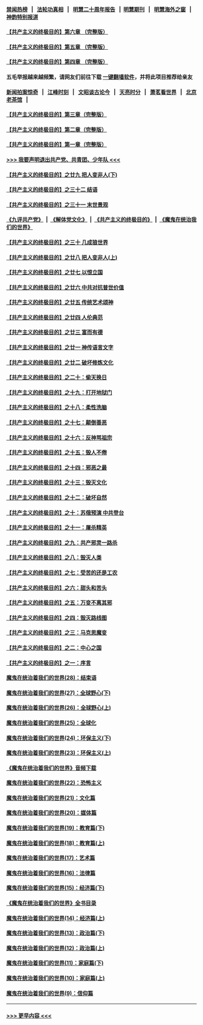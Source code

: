 #### [禁闻热榜](热点新闻.md?=0)  &nbsp;&nbsp;|&nbsp;&nbsp; [法轮功真相](https://github.com/gfw-breaker/truth/blob/master/README.md?=0) &nbsp;&nbsp;|&nbsp;&nbsp; [明慧二十周年报告](https://github.com/gfw-breaker/mh-reports/blob/master/README.md?=0) &nbsp;&nbsp;|&nbsp;&nbsp;[明慧期刊](https://github.com/gfw-breaker/mh-qikan) &nbsp;&nbsp;|&nbsp;&nbsp; [明慧海外之窗](https://github.com/gfw-breaker/mh-news/blob/master/README.md?=0) &nbsp;&nbsp;|&nbsp;&nbsp; [神韵特别报道](https://github.com/gfw-breaker/mh-news/blob/master/shenyun.md?=0)
#### [【共产主义的终极目的】第六章 （完整版）](../pages/nsc422/n11428913.md?t=02260131) 
#### [【共产主义的终极目的】第五章 （完整版）](../pages/nsc422/n11428912.md?t=02260131) 
#### [【共产主义的终极目的】第四章 （完整版）](../pages/nsc422/n11428907.md?t=02260131) 
#### 五毛举报越来越频繁，请网友们前往下载 [一键翻墙软件](https://github.com/gfw-breaker/ssr-accounts)，并将此项目推荐给亲友
#### [新闻拍案惊奇](https://github.com/gfw-breaker/banned-news/blob/master/pages/link4.md) &nbsp;&nbsp;|&nbsp;&nbsp; [江峰时刻](https://github.com/gfw-breaker/banned-news/blob/master/pages/link4.md) &nbsp;&nbsp;|&nbsp;&nbsp; [文昭谈古论今](https://github.com/gfw-breaker/banned-news/blob/master/pages/link4.md) &nbsp;&nbsp;|&nbsp;&nbsp; [天亮时分](https://github.com/gfw-breaker/banned-news/blob/master/pages/link4.md) &nbsp;&nbsp;|&nbsp;&nbsp; [萧茗看世界](https://github.com/gfw-breaker/banned-news/blob/master/pages/link4.md) &nbsp;&nbsp;|&nbsp;&nbsp; [北京老茶馆](https://github.com/gfw-breaker/banned-news/blob/master/pages/link4.md) &nbsp;&nbsp;|&nbsp;&nbsp; 
#### [【共产主义的终极目的】第三章（完整版）](../pages/nsc422/n11428848.md?t=02260131) 
#### [【共产主义的终极目的】第二章（完整版）](../pages/nsc422/n11428831.md?t=02260131) 
#### [【共产主义的终极目的】第一章（完整版）](../pages/nsc422/n11417651.md?t=02260131) 
#### [>>> 我要声明退出共产党、共青团、少年队 <<<](https://github.com/begood0513/goodnews/blob/master/quit/letter.md) 
#### [【共产主义的终极目的】之廿九 把人变非人(下)](../pages/nsc422/n11344140.md?t=02260131) 
#### [【共产主义的终极目的】之三十二 结语](../pages/nsc422/n11360535.md?t=02260131) 
#### [【共产主义的终极目的】之三十一 末世景观](../pages/nsc422/n11351129.md?t=02260131) 
#### [《九评共产党》](https://github.com/begood0513/9ping.md/blob/master/README.md) &nbsp;|&nbsp; [《解体党文化》](../../../../jtdwh.md/blob/master/README.md)  &nbsp;|&nbsp; [《共产主义的终极目的》](../../../../gczydzjmd.md/blob/master/README.md) &nbsp;|&nbsp; [《魔鬼在统治我们的世界》](../../../../mgztzwmdsj.md/blob/master/README.md) 
#### [【共产主义的终极目的】之三十 几成狼世界](../pages/nsc422/n11348280.md?t=02260131) 
#### [【共产主义的终极目的】之廿八 把人变非人(上)](../pages/nsc422/n11340492.md?t=02260131) 
#### [【共产主义的终极目的】之廿七 以恨立国](../pages/nsc422/n11336944.md?t=02260131) 
#### [【共产主义的终极目的】之廿六 中共对抗普世价值](../pages/nsc422/n11324785.md?t=02260131) 
#### [【共产主义的终极目的】之廿五 传统艺术颂神](../pages/nsc422/n11296396.md?t=02260131) 
#### [【共产主义的终极目的】之廿四 人伦典范](../pages/nsc422/n11296397.md?t=02260131) 
#### [【共产主义的终极目的】之廿三 富而有德](../pages/nsc422/n11283598.md?t=02260131) 
#### [【共产主义的终极目的】之廿一 神传语言文字](../pages/nsc422/n11263265.md?t=02260131) 
#### [【共产主义的终极目的】之廿二 破坏修炼文化](../pages/nsc422/n11245728.md?t=02260131) 
#### [【共产主义的终极目的】之二十：偷天换日](../pages/nsc422/n11238846.md?t=02260131) 
#### [【共产主义的终极目的】之十九：打开地狱门](../pages/nsc422/n11206376.md?t=02260131) 
#### [【共产主义的终极目的】之十八：柔性洗脑](../pages/nsc422/n11199994.md?t=02260131) 
#### [【共产主义的终极目的】之十七：颠倒善恶](../pages/nsc422/n11179782.md?t=02260131) 
#### [【共产主义的终极目的】之十六：反神骂祖宗](../pages/nsc422/n11166798.md?t=02260131) 
#### [【共产主义的终极目的】之十五：毁人不倦](../pages/nsc422/n11166792.md?t=02260131) 
#### [【共产主义的终极目的】之十四：邪恶之最](../pages/nsc422/n11150249.md?t=02260131) 
#### [【共产主义的终极目的】之十三：毁灭文化](../pages/nsc422/n11135227.md?t=02260131) 
#### [【共产主义的终极目的】之十二：破坏自然](../pages/nsc422/n11135214.md?t=02260131) 
#### [【共产主义的终极目的】之十：苏俄预演 中共登台](../pages/nsc422/n11118424.md?t=02260131) 
#### [【共产主义的终极目的】之十一：屠杀精英](../pages/nsc422/n11118442.md?t=02260131) 
#### [【共产主义的终极目的】之九：共产邪灵一路杀](../pages/nsc422/n11114139.md?t=02260131) 
#### [【共产主义的终极目的】之八：毁灭人类](../pages/nsc422/n11108503.md?t=02260131) 
#### [【共产主义的终极目的】之七：受苦的还是工农](../pages/nsc422/n11101809.md?t=02260131) 
#### [【共产主义的终极目的】之六：甜头和苦头](../pages/nsc422/n11096971.md?t=02260131) 
#### [【共产主义的终极目的】之五：万变不离其邪](../pages/nsc422/n11091285.md?t=02260131) 
#### [【共产主义的终极目的】之四：毁灭路线图](../pages/nsc422/n11086284.md?t=02260131) 
#### [【共产主义的终极目的】之三：马克思魔变](../pages/nsc422/n11061941.md?t=02260131) 
#### [【共产主义的终极目的】之二：中心之国](../pages/nsc422/n11047728.md?t=02260131) 
#### [【共产主义的终极目的】之一：序言](../pages/nsc422/n11086077.md?t=02260131) 
#### [魔鬼在统治着我们的世界(28)：结束语](../pages/nsc422/n10936246.md?t=02260131) 
#### [魔鬼在统治着我们的世界(27)：全球野心(下)](../pages/nsc422/n10928319.md?t=02260131) 
#### [魔鬼在统治着我们的世界(26)：全球野心(上)](../pages/nsc422/n10900318.md?t=02260131) 
#### [魔鬼在统治着我们的世界(25)：全球化](../pages/nsc422/n10788205.md?t=02260131) 
#### [魔鬼在统治着我们的世界(24)：环保主义(下)](../pages/nsc422/n10695307.md?t=02260131) 
#### [魔鬼在统治着我们的世界(23)：环保主义(上)](../pages/nsc422/n10688613.md?t=02260131) 
#### [《魔鬼在统治着我们的世界》音频下载](../pages/nsc422/n10635553.md?t=02260131) 
#### [魔鬼在统治着我们的世界(22)：恐怖主义](../pages/nsc422/n10614727.md?t=02260131) 
#### [魔鬼在统治着我们的世界(21)：文化篇](../pages/nsc422/n10597706.md?t=02260131) 
#### [魔鬼在统治着我们的世界(20)：媒体篇](../pages/nsc422/n10586579.md?t=02260131) 
#### [魔鬼在统治着我们的世界(19)：教育篇(下)](../pages/nsc422/n10564808.md?t=02260131) 
#### [魔鬼在统治着我们的世界(18)：教育篇(上)](../pages/nsc422/n10526970.md?t=02260131) 
#### [魔鬼在统治着我们的世界(17)：艺术篇](../pages/nsc422/n10499093.md?t=02260131) 
#### [魔鬼在统治着我们的世界(16)：法律篇](../pages/nsc422/n10485969.md?t=02260131) 
#### [魔鬼在统治着我们的世界(15)：经济篇(下)](../pages/nsc422/n10469975.md?t=02260131) 
#### [《魔鬼在统治着我们的世界》全书目录](../pages/nsc422/n10464261.md?t=02260131) 
#### [魔鬼在统治着我们的世界(14)：经济篇(上)](../pages/nsc422/n10457370.md?t=02260131) 
#### [魔鬼在统治着我们的世界(13)：政治篇(下)](../pages/nsc422/n10448270.md?t=02260131) 
#### [魔鬼在统治着我们的世界(12)：政治篇(上)](../pages/nsc422/n10444576.md?t=02260131) 
#### [魔鬼在统治着我们的世界(11)：家庭篇(下)](../pages/nsc422/n10440961.md?t=02260131) 
#### [魔鬼在统治着我们的世界(10)：家庭篇(上)](../pages/nsc422/n10435448.md?t=02260131) 
#### [魔鬼在统治着我们的世界(9)：信仰篇](../pages/nsc422/n10432159.md?t=02260131) 

----
#### [ >>> 更早内容 <<< ](../indexes/nsc422-earlier.md)
